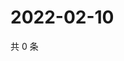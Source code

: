 # 2022-02-10

共 0 条

<!-- BEGIN WEIBO -->
<!-- 最后更新时间 Thu Feb 10 2022 02:16:24 GMT+0800 (China Standard Time) -->

<!-- END WEIBO -->
